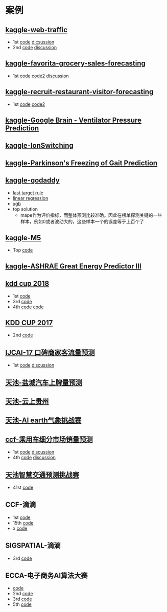 # 案例

## [kaggle-web-traffic](https://www.kaggle.com/c/web-traffic-time-series-forecasting)
- 1st [code](https://github.com/Arturus/kaggle-web-traffic) [dicsussion](https://www.kaggle.com/c/web-traffic-time-series-forecasting/discussion/43795)
- 2nd [code](https://github.com/jfpuget/Kaggle/tree/master/WebTrafficPrediction) [discussion](https://www.kaggle.com/c/web-traffic-time-series-forecasting/discussion/39395)


## [kaggle-favorita-grocery-sales-forecasting](https://www.kaggle.com/c/favorita-grocery-sales-forecasting)
- 1st [code](https://www.kaggle.com/shixw125/1st-place-lgb-model-public-0-506-private-0-511) [code2](https://www.kaggle.com/shixw125/1st-place-nn-model-public-0-507-private-0-513) [discussion](https://www.kaggle.com/c/favorita-grocery-sales-forecasting/discussion/47582)


## [kaggle-recruit-restaurant-visitor-forecasting](https://www.kaggle.com/c/recruit-restaurant-visitor-forecasting)
- 1st [code](https://www.kaggle.com/pureheart/1st-place-lgb-model-public-0-470-private-0-502) [code2](https://www.kaggle.com/pureheart/1st-place-lgb-model-public-0-470-private-0-502)

## [kaggle-Google Brain - Ventilator Pressure Prediction](https://www.kaggle.com/competitions/ventilator-pressure-prediction/overview)

## [kaggle-IonSwitching]()

## [kaggle-Parkinson's Freezing of Gait Prediction]()

## [kaggle-godaddy]()
- [last target rule](https://www.kaggle.com/code/ttahara/gd-mdf-last-target-baseline) 
- [linear regression](https://www.kaggle.com/code/cdeotte/linear-regression-baseline-lb-1-1/notebook?scriptVersionId=114092811) 
- [xgb](https://www.kaggle.com/code/titericz/better-xgb-baseline)
- top solution
    - mape作为评价指标，而整体预测比较准确。因此在榜单探测关键的一些样本，例如0或者波动大的，这些样本一个的误差等于上百个了



## [kaggle-M5]()
- Top [code](https://github.com/Mcompetitions/M5-methods)

## [kaggle-ASHRAE Great Energy Predictor III](https://www.kaggle.com/c/ashrae-energy-prediction/overview)

## [kdd cup 2018](https://www.biendata.xyz/competition/kdd_2018/)
- 1st [code](https://github.com/luoda888/2018-KDD-Cup-Top1-Solutions)
- 3rd [code](https://github.com/12190143/KDD_CUP_2018)
- 4th [code](https://github.com/piupiuup/kdd2018/blob/master/.gitignore/code) [code](https://github.com/CortexFoundation/kdd2018-rank4)

## [KDD CUP 2017](https://tianchi.aliyun.com/competition/entrance/231597/introduction)
- 2nd [code](https://github.com/12190143/Black-Swan)

## [IJCAI-17 口碑商家客流量预测](https://tianchi.aliyun.com/competition/entrance/231591/introduction)
- 1st [code](https://github.com/YouChouNoBB/ijcai-17-top1-single-mole-solution) [discussion](https://blog.csdn.net/Bryan__/article/details/77435245?spm=1001.2014.3001.5501)


## [天池-盐城汽车上牌量预测](https://tianchi.aliyun.com/competition/entrance/231641/introduction)

## [天池-云上贵州](https://tianchi.aliyun.com/forum?spm=5176.21852664.0.0.26e1ca559oajoR#raceId=231598)

## [天池-AI earth气象挑战赛](https://tianchi.aliyun.com/competition/entrance/531871/introduction)

## [ccf-乘用车细分市场销量预测]()
- 1st [code](https://github.com/cxq80803716/2019-CCF-BDCI-Car_sales) [discussion](https://zhuanlan.zhihu.com/p/98926322)
- 4th [code](https://github.com/zwkkk/2019-CCF-Sales-Forecast-of-Passenger-Vehicle-Segment-Market) [discussion](https://zhuanlan.zhihu.com/p/98611487)


## [天池智慧交通预测挑战赛]()
- 41st [code](https://github.com/PENGZhaoqing/TimeSeriesPrediction)

## CCF-滴滴
- 1st [code](https://github.com/shyoulala/CCF_BDCI_2020_DIDI_rank1_solution)
- 15th [code](https://github.com/JarvisKevin/CCF2020_didi_road_status_prediction_15th)
- x [code](https://mp.weixin.qq.com/s/79nClS2K1jg__1QxVZJGBQ)


## SIGSPATIAL-滴滴
- 3rd [code](https://github.com/Phimos/SIGSPATIAL-2021-GISCUP-3rd-Solution)

## ECCA-电子商务AI算法大赛
- [code](https://github.com/plantsgo/ECAA-AI-)
- 2nd [code](https://github.com/cXPromise/2021ECAA_Top2_Solution/blob/main/code/train_model.py)
- 3rd [code](https://github.com/hzs-ai/Digital-Marketing-Sales-Prediction-Competition-DMSPC-Third-Solution)
- 5th [code](https://github.com/YeYeYetta/ECAA_Yetta)
